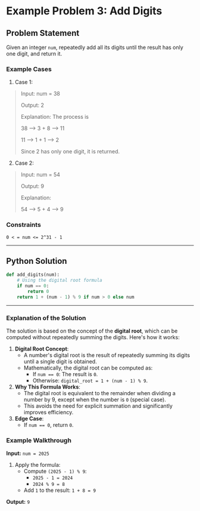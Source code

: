 # Example Problem 3: Add Digits

## Problem Statement
Given an integer `num`, repeatedly add all its digits until the result has only one digit, and return it.

### Example Cases
1. Case 1:
>Input: num = 38
>
>Output: 2
>
>Explanation: The process is
>
>38 --> 3 + 8 --> 11
>
>11 --> 1 + 1 --> 2 
>
>Since 2 has only one digit, it is returned.

2. Case 2:
>Input: num = 54
>
>Output: 9
>
>Explanation:
>
>54 --> 5 + 4 --> 9

### Constraints
`0 < = num <= 2^31 - 1`

---
## Python Solution
```python
def add_digits(num):
    # Using the digital root formula
    if num == 0:
        return 0
    return 1 + (num - 1) % 9 if num > 0 else num
```
---

### Explanation of the Solution
The solution is based on the concept of the **digital root**, which can be computed without repeatedly summing the digits. Here's how it works:
1. **Digital Root Concept**:
   - A number's digital root is the result of repeatedly summing its digits until a single digit is obtained.
   - Mathematically, the digital root can be computed as:
     - If `num == 0`: The result is `0`.
     - Otherwise: `digital_root = 1 + (num - 1) % 9`.
2. **Why This Formula Works**:
   - The digital root is equivalent to the remainder when dividing a number by 9, except when the number is `0` (special case).
   - This avoids the need for explicit summation and significantly improves efficiency.
3. **Edge Case**:
   - If `num == 0`, return `0`.

### Example Walkthrough
**Input:** `num = 2025`
1. Apply the formula:  
   - Compute `(2025 - 1) % 9`:  
     - `2025 - 1 = 2024`
     - `2024 % 9 = 8`
   - Add `1` to the result: `1 + 8 = 9`

**Output:** `9`
